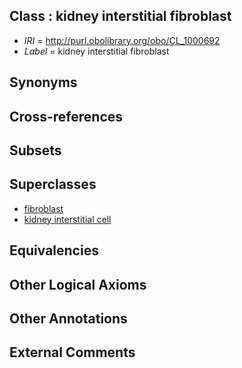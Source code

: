 
## Class : kidney interstitial fibroblast

 * *IRI* = http://purl.obolibrary.org/obo/CL_1000692
 * *Label* = kidney interstitial fibroblast

## Synonyms


## Cross-references


## Subsets


## Superclasses

 * [fibroblast](../../CL/57/CL_0000057.md)
 * [kidney interstitial cell](../../CL/00/CL_1000500.md)

## Equivalencies


## Other Logical Axioms


## Other Annotations


## External Comments

